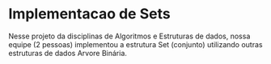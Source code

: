 # Implementacao de Sets

Nesse projeto da disciplinas de Algoritmos e Estruturas de dados, nossa equipe (2 pessoas) implementou a estrutura Set (conjunto) utilizando outras estruturas de dados Arvore Binária.

